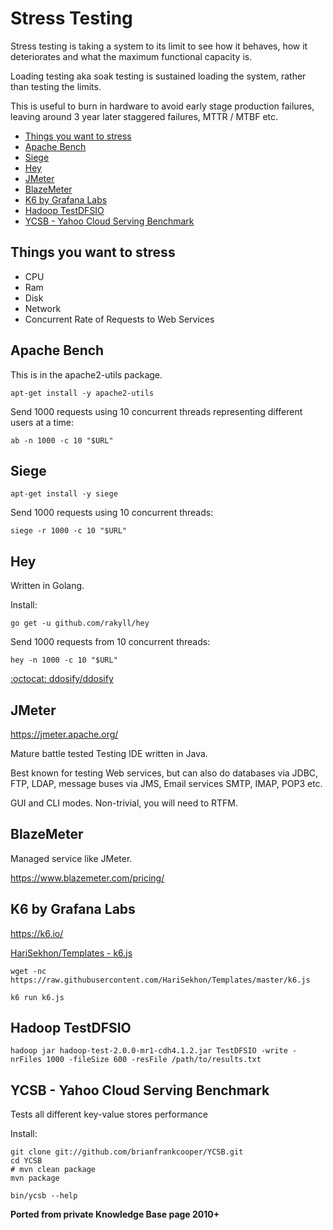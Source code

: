 # Stress Testing

Stress testing is taking a system to its limit to see how it behaves, how it deteriorates and what the maximum functional capacity is.

Loading testing aka soak testing is sustained loading the system, rather than testing the limits.

This is useful to burn in hardware to avoid early stage production failures, leaving around 3 year later staggered failures, MTTR / MTBF etc.

<!-- INDEX_START -->

- [Things you want to stress](#things-you-want-to-stress)
- [Apache Bench](#apache-bench)
- [Siege](#siege)
- [Hey](#hey)
- [JMeter](#jmeter)
- [BlazeMeter](#blazemeter)
- [K6 by Grafana Labs](#k6-by-grafana-labs)
- [Hadoop TestDFSIO](#hadoop-testdfsio)
- [YCSB - Yahoo Cloud Serving Benchmark](#ycsb---yahoo-cloud-serving-benchmark)

<!-- INDEX_END -->

## Things you want to stress

- CPU
- Ram
- Disk
- Network
- Concurrent Rate of Requests to Web Services

## Apache Bench

This is in the apache2-utils package.

```shell
apt-get install -y apache2-utils
```

Send 1000 requests using 10 concurrent threads representing different users at a time:

```shell
ab -n 1000 -c 10 "$URL"
```

## Siege

```shell
apt-get install -y siege
```

Send 1000 requests using 10 concurrent threads:

```shell
siege -r 1000 -c 10 "$URL"
```

## Hey

Written in Golang.

Install:

```shell
go get -u github.com/rakyll/hey
```

Send 1000 requests from 10 concurrent threads:

```shell
hey -n 1000 -c 10 "$URL"
```

[:octocat: ddosify/ddosify](https://github.com/ddosify/ddosify)

## JMeter

<https://jmeter.apache.org/>

Mature battle tested Testing IDE written in Java.

Best known for testing Web services, but can also do databases via JDBC, FTP, LDAP,
message buses via JMS, Email services SMTP, IMAP, POP3 etc.

GUI and CLI modes. Non-trivial, you will need to RTFM.

## BlazeMeter

Managed service like JMeter.

<https://www.blazemeter.com/pricing/>

## K6 by Grafana Labs

<https://k6.io/>

[HariSekhon/Templates - k6.js](https://github.com/HariSekhon/Templates/blob/master/k6.js)

```shell
wget -nc https://raw.githubusercontent.com/HariSekhon/Templates/master/k6.js
```

```shell
k6 run k6.js
```

## Hadoop TestDFSIO

```shell
hadoop jar hadoop-test-2.0.0-mr1-cdh4.1.2.jar TestDFSIO -write -nrFiles 1000 -fileSize 600 -resFile /path/to/results.txt
```

## YCSB - Yahoo Cloud Serving Benchmark

Tests all different key-value stores performance

Install:

```shell
git clone git://github.com/brianfrankcooper/YCSB.git
cd YCSB
# mvn clean package
mvn package
```

```shell
bin/ycsb --help
```

**Ported from private Knowledge Base page 2010+**
